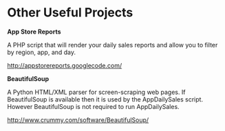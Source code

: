 # Other Useful Projects #

**App Store Reports**

A PHP script that will render your daily sales reports and allow you to filter by region, app, and day.

http://appstorereports.googlecode.com/

**BeautifulSoup**

A Python HTML/XML parser for screen-scraping web pages. If BeautifulSoup is available then it is used by the AppDailySales script.  However BeautifulSoup is not required to run AppDailySales.

http://www.crummy.com/software/BeautifulSoup/